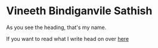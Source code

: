 # Vineeth Bindiganvile Sathish

As you see the heading, that's my name.

If you want to read what I write head on over [here](https://github.com/bsvin33t/bsvin33t)
